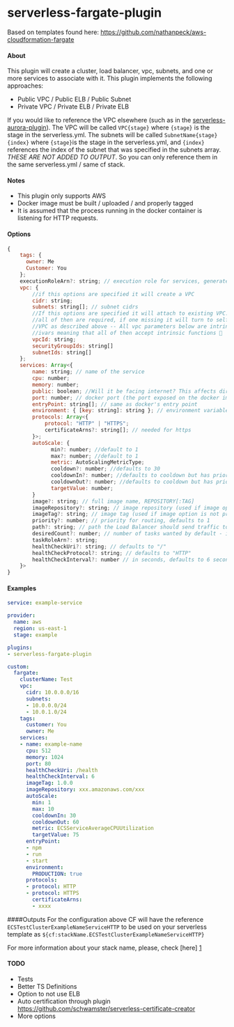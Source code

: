 # serverless-fargate-plugin

Based on templates found here: https://github.com/nathanpeck/aws-cloudformation-fargate

#### About
This plugin will create a cluster, load balancer, vpc, subnets, and one or more services to associate with it. This plugin implements the following approaches:

- Public VPC / Public ELB / Public Subnet 
- Private VPC / Private ELB / Private ELB

If you would like to reference the VPC elsewhere (such as in the [serverless-aurora-plugin](https://github.com/honerlaw/serverless-aurora-plugin)). The VPC will be called `VPC{stage}` where `{stage}` is the stage in the serverless.yml. The subnets will be called `SubnetName{stage}{index}` where `{stage}`is the stage in the serverless.yml, and `{index}` references the index of the subnet that was specified in the subnets array. *THESE ARE NOT ADDED TO OUTPUT*. So you can only reference them in the same serverless.yml / same cf stack.

#### Notes
- This plugin only supports AWS
- Docker image must be built / uploaded / and properly tagged
- It is assumed that the process running in the docker container is listening for HTTP requests.

#### Options
```javascript
{
    tags: {
      owner: Me
      Customer: You
    };
    executionRoleArn?: string; // execution role for services, generated if not specified
    vpc: {
        //if this options are specified it will create a VPC
        cidr: string;
        subnets: string[]; // subnet cidrs
        //If this options are specified it will attach to existing VPC.
        //all of then are required, if one missing it will turn to self-created 
        //VPC as described above -- All vpc parameters below are intrinsic safe 
        //ivars meaning that all of then accept intrinsic functions 💪
        vpcId: string;
        securityGroupIds: string[]
        subnetIds: string[]
    };
    services: Array<{
        name: string; // name of the service
        cpu: number;
        memory: number;
        public: boolean; //Will it be facing internet? This affects directly what security groups will be auto created
        port: number; // docker port (the port exposed on the docker image) - if not specified random port will be used - usefull for busy private subnets 
        entryPoint: string[]; // same as docker's entry point
        environment: { [key: string]: string }; // environment variables passed to docker container
        protocols: Array<{
            protocol: "HTTP" | "HTTPS";
            certificateArns?: string[]; // needed for https
        }>;
        autoScale: {
              min?: number; //default to 1
              max?: number; //default to 1
              metric: AutoScalingMetricType;
              cooldown?: number; //defaults to 30
              cooldownIn?: number; //defaults to cooldown but has priority over it
              cooldownOut?: number; //defaults to cooldown but has priority over it
              targetValue: number;
        }
        image?: string; // full image name, REPOSITORY[:TAG]
        imageRepository?: string; // image repository (used if image option is not provided)
        imageTag?: string; // image tag (used if image option is not provided)
        priority?: number; // priority for routing, defaults to 1
        path?: string; // path the Load Balancer should send traffic to, defaults to '*'
        desiredCount?: number; // number of tasks wanted by default - if not specified defaults to 1
        taskRoleArn?: string;
        healthCheckUri?: string; // defaults to "/"
        healthCheckProtocol?: string; // defaults to "HTTP"
        healthCheckInterval?: number // in seconds, defaults to 6 seconds
    }>
}
```

#### Examples
```yaml
service: example-service

provider:
  name: aws
  region: us-east-1
  stage: example

plugins:
- serverless-fargate-plugin

custom:
  fargate:
    clusterName: Test
    vpc:
      cidr: 10.0.0.0/16
      subnets:
      - 10.0.0.0/24
      - 10.0.1.0/24
    tags:
      customer: You
      owner: Me
    services:
    - name: example-name
      cpu: 512
      memory: 1024
      port: 80
      healthCheckUri: /health
      healthCheckInterval: 6
      imageTag: 1.0.0
      imageRepository: xxx.amazonaws.com/xxx
      autoScale:
        min: 1
        max: 10
        cooldownIn: 30
        cooldownOut: 60
        metric: ECSServiceAverageCPUUtilization
        targetValue: 75
      entryPoint:
      - npm
      - run
      - start
      environment:
        PRODUCTION: true
      protocols:
      - protocol: HTTP
      - protocol: HTTPS
        certificateArns:
        - xxxx

```

####Outputs
  For the configuration above CF will have the reference `ECSTestClusterExampleNameServiceHTTP` to be used on your serverless template as `${cf:stackName.ECSTestClusterExampleNameServiceHTTP}`

  For more information about your stack name, please, check [here] [1] 
  
  [1]: https://serverless.com/framework/docs/providers/aws/guide/variables#reference-cloudformation-outputs
  
#### TODO
- Tests
- Better TS Definitions
- Option to not use ELB
- Auto certification through plugin https://github.com/schwamster/serverless-certificate-creator
- More options